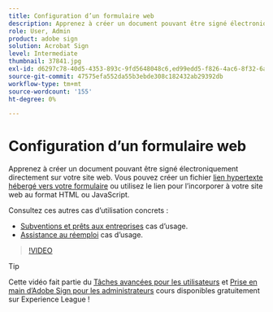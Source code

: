 ```yaml
---
title: Configuration d’un formulaire web
description: Apprenez à créer un document pouvant être signé électroniquement directement sur votre site web
role: User, Admin
product: adobe sign
solution: Acrobat Sign
level: Intermediate
thumbnail: 37841.jpg
exl-id: d6297c78-40d5-4353-893c-9fd5648048c6,ed99edd5-f826-4ac6-8f32-6a4e6e48ddc6
source-git-commit: 47575efa552da55b3ebde308c182432ab29392db
workflow-type: tm+mt
source-wordcount: '155'
ht-degree: 0%

---
```


# Configuration d’un formulaire web

Apprenez à créer un document pouvant être signé électroniquement directement sur votre site web. Vous pouvez créer un fichier [lien hypertexte hébergé vers votre formulaire](https://salesforceintegration.na2.echosign.com/public/esignWidget?wid=CBFCIBAA3AAABLblqZhAa5MmTHYoyIwWia3GbWuwgXo0CqUPbm9Fndza1A51v56MP1PP5GL6UzOKpAYQ9RTI*) ou utilisez le lien pour l’incorporer à votre site web au format HTML ou JavaScript.

Consultez ces autres cas d’utilisation concrets :

* [Subventions et prêts aux entreprises](https://experienceleague.adobe.com/docs/document-cloud-learn/sign-learning-hub/expand/recipes/gov/usecasegovgrants.html?lang=en) cas d’usage.
* [Assistance au réemploi](https://experienceleague.adobe.com/docs/document-cloud-learn/sign-learning-hub/expand/recipes/gov/usecasegovreemployment.html?lang=en) cas d’usage.

>[!VIDEO](https://video.tv.adobe.com/v/37841?hidetitle=true)

>[!TIP]
>
>Cette vidéo fait partie du [Tâches avancées pour les utilisateurs](https://experienceleague.adobe.com/?recommended=Sign-U-1-2020.3) et [Prise en main d’Adobe Sign pour les administrateurs](https://experienceleague.adobe.com/?recommended=Sign-A-1-2020.2) cours disponibles gratuitement sur Experience League !
